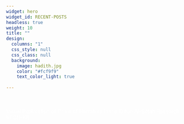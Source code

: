 ```yaml
---
widget: hero
widget_id: RECENT-POSTS
headless: true
weight: 10
title: ""
design:
  columns: "1"
  css_style: null
  css_class: null
  background:
    image: hadith.jpg
    color: "#fcf9f9"
    text_color_light: true
  
---
```

<br>

<br>

<!--StartFragment-->
<span style="color: white">
Visual Exploration of Chain of Narrators in the Kutub Al-Sittah Research VECN-K6
</span>
<!--EndFragment-->
